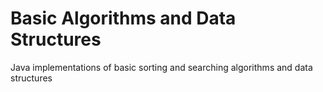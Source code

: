 # Basic Algorithms and Data Structures
Java implementations of basic sorting and searching algorithms and data structures

